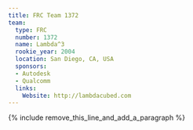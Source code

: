 ```yaml
---
title: FRC Team 1372
team:
  type: FRC
  number: 1372
  name: Lambda^3
  rookie_year: 2004
  location: San Diego, CA, USA
  sponsors:
  - Autodesk
  - Qualcomm
  links:
    Website: http://lambdacubed.com
---
```


{% include remove_this_line_and_add_a_paragraph %}